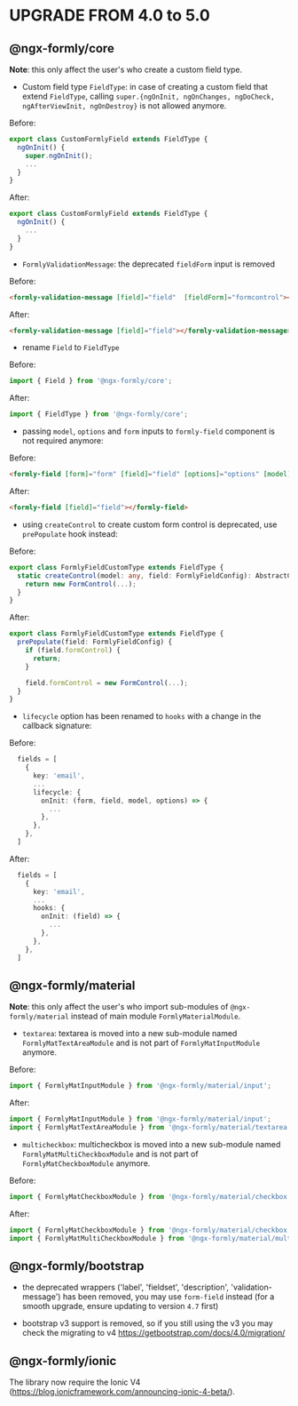 UPGRADE FROM 4.0 to 5.0
=======================

@ngx-formly/core
----------------
**Note**: this only affect the user's who create a custom field type.

 * Custom field type `FieldType`: in case of creating a custom field that extend `FieldType`, calling `super.{ngOnInit, ngOnChanges, ngDoCheck, ngAfterViewInit, ngOnDestroy}` is not allowed anymore.

Before:
```ts
export class CustomFormlyField extends FieldType {
  ngOnInit() {
    super.ngOnInit();
    ...
  }
}
```

After:
```ts
export class CustomFormlyField extends FieldType {
  ngOnInit() {
    ...
  }
}
```

 * `FormlyValidationMessage`: the deprecated `fieldForm` input is removed

Before:
```html
<formly-validation-message [field]="field"  [fieldForm]="formcontrol"></formly-validation-message>
```
After:
```html
<formly-validation-message [field]="field"></formly-validation-message>
```

 * rename `Field` to `FieldType`

Before:
```ts
import { Field } from '@ngx-formly/core';
```
After:
```ts
import { FieldType } from '@ngx-formly/core';
```

 * passing `model`, `options` and `form` inputs to `formly-field` component is not required anymore:

Before:
```html
<formly-field [form]="form" [field]="field" [options]="options" [model]="model"></formly-field>
```
After:
```html
<formly-field [field]="field"></formly-field>
```

 * using `createControl` to create custom form control is deprecated, use `prePopulate` hook instead:

Before:
```ts
export class FormlyFieldCustomType extends FieldType {
  static createControl(model: any, field: FormlyFieldConfig): AbstractControl {
    return new FormControl(...);
  }
}
```
After:
```ts
export class FormlyFieldCustomType extends FieldType {
  prePopulate(field: FormlyFieldConfig) {
    if (field.formControl) {
      return;
    }

    field.formControl = new FormControl(...);
  }
}
```

 * `lifecycle` option has been renamed to `hooks` with a change in the callback signature:

Before:
```ts
  fields = [
    {
      key: 'email',
      ...
      lifecycle: {
        onInit: (form, field, model, options) => {
          ...
        },
      },
    },
  ]
```
After:
```ts
  fields = [
    {
      key: 'email',
      ...
      hooks: {
        onInit: (field) => {
          ...
        },
      },
    },
  ]
```

@ngx-formly/material
--------------------
**Note**: this only affect the user's who import sub-modules of `@ngx-formly/material` instead of main module `FormlyMaterialModule`.

 * `textarea`: textarea is moved into a new sub-module named `FormlyMatTextAreaModule` and is not part of `FormlyMatInputModule` anymore.

Before:
```ts
import { FormlyMatInputModule } from '@ngx-formly/material/input';
```
After:
```ts
import { FormlyMatInputModule } from '@ngx-formly/material/input';
import { FormlyMatTextAreaModule } from '@ngx-formly/material/textarea';
```

 * `multicheckbox`: multicheckbox is moved into a new sub-module named `FormlyMatMultiCheckboxModule` and is not part of `FormlyMatCheckboxModule` anymore.

Before:
```ts
import { FormlyMatCheckboxModule } from '@ngx-formly/material/checkbox';
```
After:
```ts
import { FormlyMatCheckboxModule } from '@ngx-formly/material/checkbox';
import { FormlyMatMultiCheckboxModule } from '@ngx-formly/material/multicheckbox';
```

@ngx-formly/bootstrap
---------------------
 * the deprecated wrappers ('label', 'fieldset', 'description', 'validation-message') has been removed, you may use `form-field` instead (for a smooth upgrade, ensure updating to version `4.7` first)

 * bootstrap v3 support is removed, so if you still using the v3 you may check the migrating to v4 https://getbootstrap.com/docs/4.0/migration/


@ngx-formly/ionic
-----------------

The library now require the Ionic V4 (https://blog.ionicframework.com/announcing-ionic-4-beta/).

